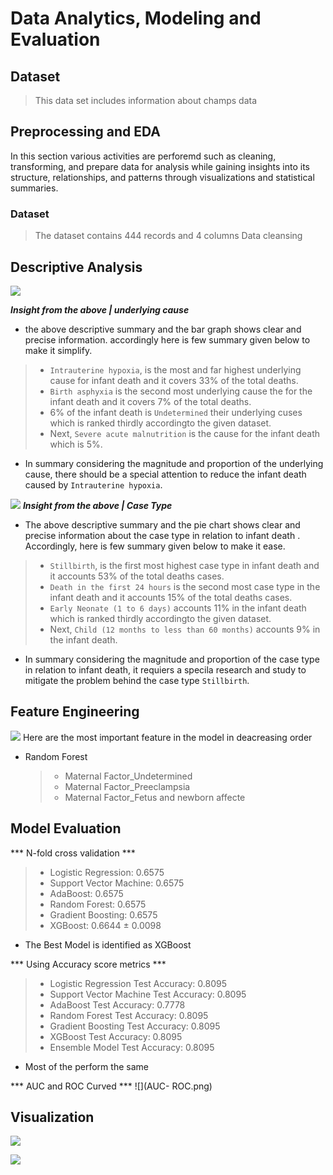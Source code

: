 # Data Analytics, Modeling and Evaluation 
## Dataset
>This data set includes information about champs data

## Preprocessing and EDA
In this section various activities are perforemd such as cleaning, transforming, and prepare data for analysis while gaining insights into its structure, relationships, and patterns through visualizations and statistical summaries.

### Dataset 
>The dataset contains 444 records and 4 columns 
> Data cleansing 
> 

## Descriptive Analysis
![](Magnitude_underlyisncause.png)

*****Insight from the above | underlying cause*****
- the above descriptive summary and the bar graph shows clear and precise information. accordingly here is few summary given below to make it simplify.
> - `Intrauterine hypoxia`, is the most and far highest underlying cause for infant death and it covers 33% of the total deaths.
> - `Birth asphyxia` is the second most underlying cause the for the infant death and it covers 7% of the total deaths.
> - 6% of the infant death is `Undetermined` their underlying cuses which is ranked thirdly accordingto the given dataset.
> - Next, `Severe acute malnutrition` is the cause for the infant death which is 5%. 
- In summary considering the magnitude and proportion of the underlying cause, there should be a special attention to reduce the infant death caused by `Intrauterine hypoxia`.

![](Proportion_caseType.png)
*****Insight from the above | Case Type*****
- The above descriptive summary and the pie chart shows clear and precise information about the case type in relation to infant death . Accordingly, here is few summary given below to make it ease.
> - `Stillbirth`, is the first most highest case type in infant death and it accounts 53% of the total deaths cases.
> - `Death in the first 24 hours` is the second most case type in the infant death and it accounts 15% of the total deaths cases.
> - `Early Neonate (1 to 6 days)` accounts 11% in the infant death which is ranked thirdly accordingto the given dataset.
> - Next, `Child (12 months to less than 60 months)` accounts 9% in the infant death. 
- In summary considering the magnitude and proportion of the case type in relation to infant death, it requiers a specila research and study to mitigate the problem behind the case type `Stillbirth`.

## Feature Engineering 
![](RandomForest.png)
Here are the most important feature in the model in deacreasing order
- Random Forest
    >  - Maternal Factor_Undetermined 
    >  - Maternal Factor_Preeclampsia
    >  - Maternal Factor_Fetus and newborn affecte

## Model Evaluation 
 *** N-fold cross validation ***
 > - Logistic Regression: 0.6575
 > - Support Vector Machine: 0.6575
 > - AdaBoost: 0.6575 
 > - Random Forest: 0.6575 
 > - Gradient Boosting: 0.6575
 > - XGBoost: 0.6644 ± 0.0098
 - The Best Model is identified as XGBoost

 *** Using Accuracy score metrics ***
 > - Logistic Regression Test Accuracy: 0.8095
 > - Support Vector Machine Test Accuracy: 0.8095
 > - AdaBoost Test Accuracy: 0.7778
 > - Random Forest Test Accuracy: 0.8095
 > - Gradient Boosting Test Accuracy: 0.8095
 > - XGBoost Test Accuracy: 0.8095
 > - Ensemble Model Test Accuracy: 0.8095
- Most of the perform the same 

*** AUC and ROC Curved ***
![](AUC- ROC.png)

## Visualization
![](Underlying_cause_5.png)

![](Maternal_factor_5.png)